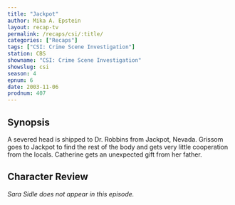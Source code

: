```yaml
---
title: "Jackpot"
author: Mika A. Epstein
layout: recap-tv
permalink: /recaps/csi/:title/
categories: ["Recaps"]
tags: ["CSI: Crime Scene Investigation"]
station: CBS
showname: "CSI: Crime Scene Investigation"
showslug: csi
season: 4  
epnum: 6
date: 2003-11-06
prodnum: 407  
---
```


## Synopsis

A severed head is shipped to Dr. Robbins from Jackpot, Nevada. Grissom goes to Jackpot to find the rest of the body and gets very little cooperation from the locals. Catherine gets an unexpected gift from her father.

## Character Review

_Sara Sidle does not appear in this episode._